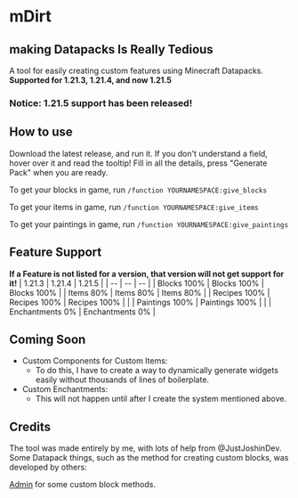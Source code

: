 # mDirt
## making Datapacks Is Really Tedious

A tool for easily creating custom features using Minecraft Datapacks.
**Supported for 1.21.3, 1.21.4, and now 1.21.5**

### Notice: 1.21.5 support has been released!

## How to use
Download the latest release, and run it.
If you don't understand a field, hover over it and read the tooltip!
Fill in all the details, press "Generate Pack" when you are ready.

To get your blocks in game, run `/function YOURNAMESPACE:give_blocks`

To get your items in game, run `/function YOURNAMESPACE:give_items`

To get your paintings in game, run `/function YOURNAMESPACE:give_paintings`

## Feature Support
**If a Feature is not listed for a version, that version will not get support for it!**
| 1.21.3 | 1.21.4 | 1.21.5 |
| -- |  -- | -- |
| Blocks  100% | Blocks  100% | Blocks  100% |
| Items  80% | Items  80% | Items 80% |
| Recipes  100% | Recipes  100% | Recipes 100% |
|  | Paintings  100% | Paintings 100% |
|  | Enchantments  0% | Enchantments 0% |

## Coming Soon
- Custom Components for Custom Items:
  - To do this, I have to create a way to dynamically generate widgets easily without thousands of lines of boilerplate.
- Custom Enchantments:
  - This will not happen until after I create the system mentioned above.

## Credits
The tool was made entirely by me, with lots of help from @JustJoshinDev.
Some Datapack things, such as the method for creating custom blocks, was developed by others:

[Admin](https://youtube.com/@WASDBuildTeam) for some custom block methods.
